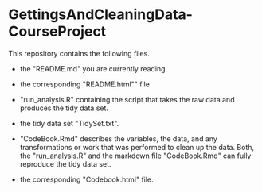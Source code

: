 # GettingsAndCleaningData-CourseProject

This repository contains the following files.

* the "README.md" you are currently reading.

* the corresponding "README.html"" file

* "run_analysis.R" containing the script that takes the raw data and produces the tidy data set.

* the tidy data set "TidySet.txt".

* "CodeBook.Rmd" describes the variables, the data, and any transformations or work that was performed to clean up the data. Both, the "run_analysis.R" and the markdown file "CodeBook.Rmd" can fully reproduce the tidy data set.  

* the corresponding "Codebook.html" file. 